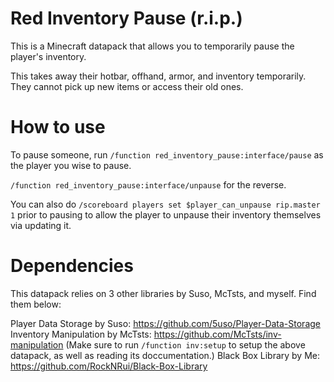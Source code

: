 # Red Inventory Pause (r.i.p.)
This is a Minecraft datapack that allows you to temporarily pause the player's inventory.

This takes away their hotbar, offhand, armor, and inventory temporarily. They cannot pick up new items or access their old ones.

# How to use

To pause someone, run `/function red_inventory_pause:interface/pause` as the player you wise to pause. 

`/function red_inventory_pause:interface/unpause` for the reverse.

You can also do `/scoreboard players set $player_can_unpause rip.master 1` prior to pausing to allow the player to unpause their inventory themselves via updating it.

# Dependencies

This datapack relies on 3 other libraries by Suso, McTsts, and myself. Find them below:

Player Data Storage by Suso: https://github.com/5uso/Player-Data-Storage
Inventory Manipulation by McTsts: https://github.com/McTsts/inv-manipulation
(Make sure to run `/function inv:setup` to setup the above datapack, as well as reading its doccumentation.)
Black Box Library by Me: https://github.com/RockNRui/Black-Box-Library